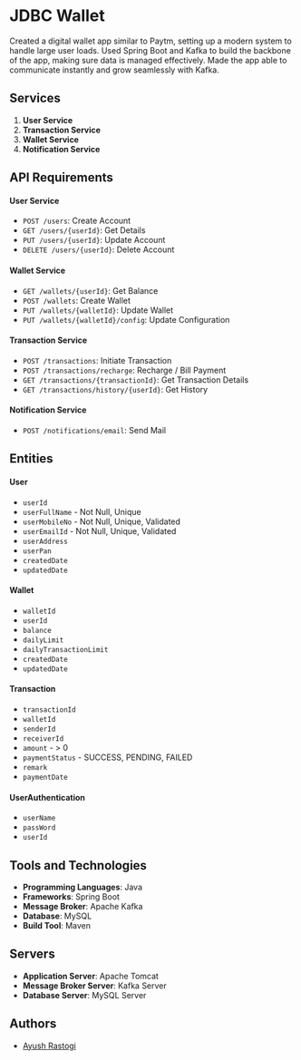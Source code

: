 
# JDBC Wallet

Created a digital wallet app similar to Paytm, setting up a modern system to handle large user loads. Used Spring Boot and Kafka to build the backbone of the app, making sure data is managed effectively. Made the app able to communicate instantly and grow seamlessly with Kafka.







## Services

1. **User Service**
2. **Transaction Service**
3. **Wallet Service**
4. **Notification Service**
## API Requirements

#### User Service
- `POST /users`: Create Account
- `GET /users/{userId}`: Get Details
- `PUT /users/{userId}`: Update Account
- `DELETE /users/{userId}`: Delete Account

#### Wallet Service
- `GET /wallets/{userId}`: Get Balance
- `POST /wallets`: Create Wallet
- `PUT /wallets/{walletId}`: Update Wallet
- `PUT /wallets/{walletId}/config`: Update Configuration

#### Transaction Service
- `POST /transactions`: Initiate Transaction
- `POST /transactions/recharge`: Recharge / Bill Payment
- `GET /transactions/{transactionId}`: Get Transaction Details
- `GET /transactions/history/{userId}`: Get History

#### Notification Service
- `POST /notifications/email`: Send Mail





## Entities 

#### User
- `userId`
- `userFullName` - Not Null, Unique
- `userMobileNo` - Not Null, Unique, Validated
- `userEmailId` - Not Null, Unique, Validated
- `userAddress`
- `userPan`
- `createdDate`
- `updatedDate`

#### Wallet
- `walletId`
- `userId`
- `balance`
- `dailyLimit`
- `dailyTransactionLimit`
- `createdDate`
- `updatedDate`

#### Transaction
- `transactionId`
- `walletId`
- `senderId`
- `receiverId`
- `amount` - > 0
- `paymentStatus` - SUCCESS, PENDING, FAILED
- `remark`
- `paymentDate`

#### UserAuthentication
- `userName`
- `passWord`
- `userId`
## Tools and Technologies
- **Programming Languages**: Java
- **Frameworks**: Spring Boot
- **Message Broker**: Apache Kafka
- **Database**: MySQL
- **Build Tool**: Maven
## Servers

- **Application Server**: Apache Tomcat
- **Message Broker Server**: Kafka Server
- **Database Server**: MySQL Server
## Authors

- [Ayush Rastogi](https://github.com/ayu-lgtm)

